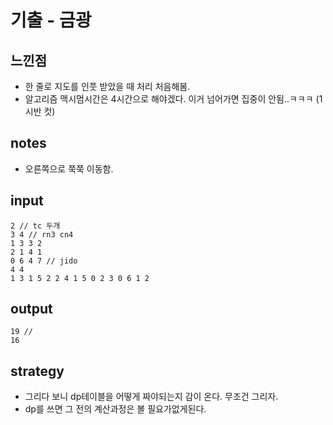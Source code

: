 # 기출 - 금광

## 느낀점
* 한 줄로 지도를 인풋 받았을 때 처리 처음해봄.
* 알고리즘 맥시멈시간은 4시간으로 해야겠다. 이거 넘어가면 집중이 안됨..ㅋㅋㅋ (1시반 컷)

## notes
* 오른쪽으로 쭉쭉 이동함.

## input
```
2 // tc 두개
3 4 // rn3 cn4
1 3 3 2
2 1 4 1
0 6 4 7 // jido
4 4
1 3 1 5 2 2 4 1 5 0 2 3 0 6 1 2
```

## output
```
19 // 
16
```

## strategy
* 그리다 보니 dp테이블을 어떻게 짜야되는지 감이 온다. 무조건 그리자.
* dp를 쓰면 그 전의 계산과정은 볼 필요가없게된다.
